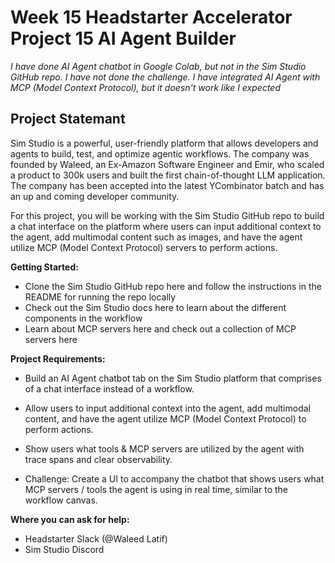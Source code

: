 # Week 15 Headstarter Accelerator Project 15 AI Agent Builder
*I have done AI Agent chatbot in Google Colab, but not in the Sim Studio GitHub repo.*
*I have not done the challenge. I have integrated AI Agent with MCP (Model Context Protocol), but it doesn't work like I expected*
## Project Statemant
Sim Studio is a powerful, user-friendly platform that allows developers and agents to build, test, and optimize agentic workflows. The company was founded by Waleed, an Ex-Amazon Software Engineer and Emir, who scaled a product to 300k users and built the first chain-of-thought LLM application. The company has been accepted into the latest YCombinator batch and has an up and coming developer community.

For this project, you will be working with the Sim Studio GitHub repo to build a chat interface on the platform where users can input additional context to the agent, add multimodal content such as images, and have the agent utilize MCP (Model Context Protocol) servers to perform actions.

**Getting Started:**

- Clone the Sim Studio GitHub repo here and follow the instructions in the README for running the repo locally
- Check out the Sim Studio docs here to learn about the different components in the workflow
- Learn about MCP servers here and check out a collection of MCP servers here

**Project Requirements:**

- Build an AI Agent chatbot tab on the Sim Studio platform that comprises of a chat interface instead of a workflow.

- Allow users to input additional context into the agent, add multimodal content, and have the agent utilize MCP (Model Context Protocol) to perform actions.

- Show users what tools & MCP servers are utilized by the agent with trace spans and clear observability.

- Challenge: Create a UI to accompany the chatbot that shows users what MCP servers / tools the agent is using in real time, similar to the workflow canvas.

**Where you can ask for help:**

- Headstarter Slack (@Waleed Latif)
- Sim Studio Discord
